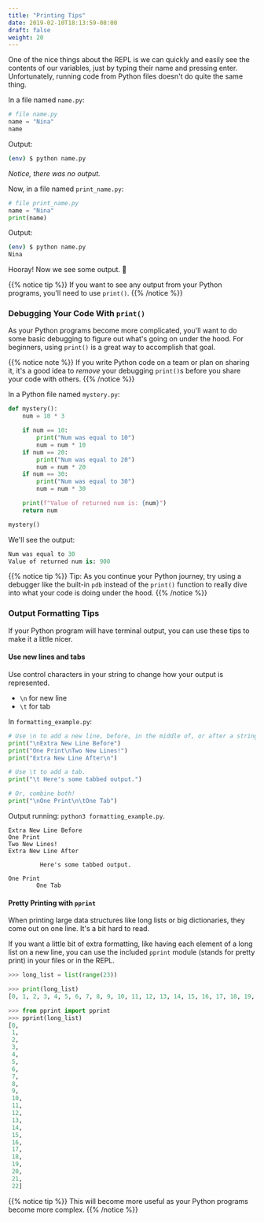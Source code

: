 ```yaml
---
title: "Printing Tips"
date: 2019-02-10T18:13:59-08:00
draft: false
weight: 20
---
```


One of the nice things about the REPL is we can quickly and easily see the contents of our variables, just by typing their name and pressing enter. Unfortunately, running code from Python files doesn't do quite the same thing.

In a file named `name.py`:

```python
# file name.py
name = "Nina"
name
```

Output:

```bash
(env) $ python name.py
```

*Notice, there was no output.*

Now, in a file named `print_name.py`:
```python
# file print_name.py
name = "Nina"
print(name)
```

Output:
```bash
(env) $ python name.py
Nina
```

Hooray! Now we see some output. 🎉

{{% notice tip %}}
If you want to see any output from your Python programs, you'll need to use `print()`.
{{% /notice %}}

### Debugging Your Code With `print()`

As your Python programs become more complicated, you'll want to do some basic debugging to figure out what's going on under the hood. For beginners, using `print()` is a great way to accomplish that goal.

{{% notice note %}}
If you write Python code on a team or plan on sharing it, it's a good idea to *remove* your debugging `print()`s before you share your code with others.
{{% /notice %}}

In a Python file named `mystery.py`:

```python
def mystery():
    num = 10 * 3

    if num == 10:
        print("Num was equal to 10")
        num = num * 10
    if num == 20:
        print("Num was equal to 20")
        num = num * 20
    if num == 30:
        print("Num was equal to 30")
        num = num * 30

    print(f"Value of returned num is: {num}")
    return num

mystery()
```

We'll see the output:

```python
Num was equal to 30
Value of returned num is: 900
```

{{% notice tip %}}
Tip: As you continue your Python journey, try using a debugger like the built-in `pdb` instead of the `print()` function to really dive into what your code is doing under the hood.
{{% /notice %}}


### Output Formatting Tips

If your Python program will have terminal output, you can use these tips to make it a little nicer.

#### Use new lines and tabs


Use control characters in your string to change how your output is represented.

* `\n` for new line
* `\t` for tab

In `formatting_example.py`:

```python
# Use \n to add a new line, before, in the middle of, or after a string.
print("\nExtra New Line Before")
print("One Print\nTwo New Lines!")
print("Extra New Line After\n")

# Use \t to add a tab.
print("\t Here's some tabbed output.")

# Or, combine both!
print("\nOne Print\n\tOne Tab")
```

Output running: `python3 formatting_example.py`.

```text
Extra New Line Before
One Print
Two New Lines!
Extra New Line After

         Here's some tabbed output.

One Print
        One Tab
```

#### Pretty Printing with `pprint`

When printing large data structures like long lists or big dictionaries, they come out on one line. It's a bit hard to read.

If you want a little bit of extra formatting, like having each element of a long list on a new line, you can use the included `pprint` module (stands for pretty print) in your files or in the REPL.

```python
>>> long_list = list(range(23))

>>> print(long_list)
[0, 1, 2, 3, 4, 5, 6, 7, 8, 9, 10, 11, 12, 13, 14, 15, 16, 17, 18, 19, 20, 21, 22]

>>> from pprint import pprint
>>> pprint(long_list)
[0,
 1,
 2,
 3,
 4,
 5,
 6,
 7,
 8,
 9,
 10,
 11,
 12,
 13,
 14,
 15,
 16,
 17,
 18,
 19,
 20,
 21,
 22]
```

{{% notice tip %}}
This will become more useful as your Python programs become more complex.
{{% /notice %}}